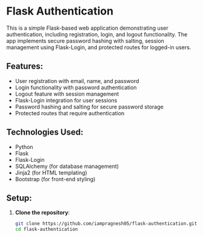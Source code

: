 # Flask Authentication

This is a simple Flask-based web application demonstrating user authentication, including registration, login, and logout functionality. The app implements secure password hashing with salting, session management using Flask-Login, and protected routes for logged-in users.

## Features:
- User registration with email, name, and password
- Login functionality with password authentication
- Logout feature with session management
- Flask-Login integration for user sessions
- Password hashing and salting for secure password storage
- Protected routes that require authentication

## Technologies Used:
- Python
- Flask
- Flask-Login
- SQLAlchemy (for database management)
- Jinja2 (for HTML templating)
- Bootstrap (for front-end styling)

## Setup:

1. **Clone the repository**:
   ```bash
   git clone https://github.com/iampragnesh05/flask-authentication.git
   cd flask-authentication
